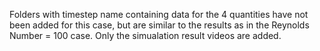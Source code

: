 Folders with timestep name containing data for the 4 quantities have not been added for this case, but are similar to the results as in the Reynolds Number = 100 case. Only the simualation result videos are added.
